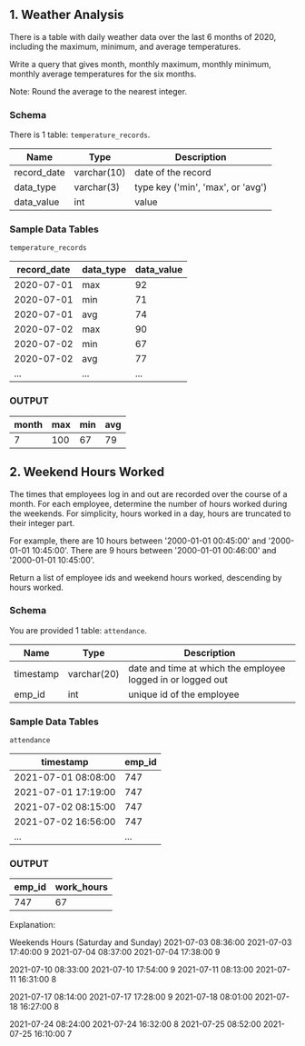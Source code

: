 ## 1. Weather Analysis

There is a table with daily weather data over the last 6 months of 2020, including the maximum, minimum, and average temperatures.

Write a query that gives month, monthly maximum, monthly minimum, monthly average temperatures for the six months.

Note: Round the average to the nearest integer.

### Schema

There is 1 table: `temperature_records`.

| Name         | Type        | Description           |
| -------------| ------------| --------------------- |
| record_date  | varchar(10) | date of the record     |
| data_type    | varchar(3)  | type key ('min', 'max', or 'avg') |
| data_value   | int         | value                  |

### Sample Data Tables

`temperature_records`

| record_date | data_type | data_value |
| ----------- | --------- | ---------- |
| 2020-07-01  | max       | 92         |
| 2020-07-01  | min       | 71         |
| 2020-07-01  | avg       | 74         |
| 2020-07-02  | max       | 90         |
| 2020-07-02  | min       | 67         |
| 2020-07-02  | avg       | 77         |
| ...         | ...       | ...        |

### OUTPUT

| month | max | min | avg |
| ----- | --- | --- | --- |
| 7     | 100 | 67  | 79  |

## 2. Weekend Hours Worked

The times that employees log in and out are recorded over the course of a month. For each employee, determine the number of hours worked during the weekends. For simplicity, hours worked in a day, hours are truncated to their integer part.

For example, there are 10 hours between '2000-01-01 00:45:00' and '2000-01-01 10:45:00'. There are 9 hours between '2000-01-01 00:46:00' and '2000-01-01 10:45:00'.

Return a list of employee ids and weekend hours worked, descending by hours worked.

### Schema

You are provided 1 table: `attendance`.

| Name       | Type        | Description                           |
| -----------| ------------| ------------------------------------- |
| timestamp  | varchar(20) | date and time at which the employee logged in or logged out |
| emp_id     | int         | unique id of the employee             |

### Sample Data Tables

`attendance`

| timestamp            | emp_id |
| -------------------- | ------ |
| 2021-07-01 08:08:00  | 747    |
| 2021-07-01 17:19:00  | 747    |
| 2021-07-02 08:15:00  | 747    |
| 2021-07-02 16:56:00  | 747    |
| ...                  | ...    |

### OUTPUT

| emp_id | work_hours |
| ------ | ---------- |
| 747    | 67         |

Explanation:

Weekends  	Hours
(Saturday and Sunday)
2021-07-03 08:36:00
2021-07-03 17:40:00 	9
2021-07-04 08:37:00
2021-07-04 17:38:00 	9

2021-07-10 08:33:00
2021-07-10 17:54:00 	9
2021-07-11 08:13:00
2021-07-11 16:31:00 	8

2021-07-17 08:14:00
2021-07-17 17:28:00 	9
2021-07-18 08:01:00
2021-07-18 16:27:00 	8

2021-07-24 08:24:00
2021-07-24 16:32:00 	8
2021-07-25 08:52:00
2021-07-25 16:10:00 	7

